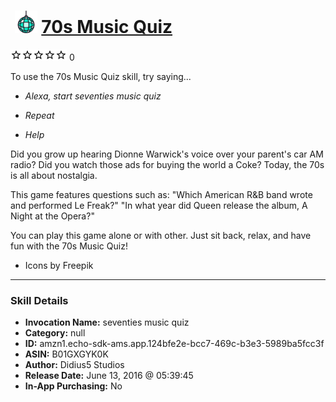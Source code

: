 # &nbsp;<img src="skill_icon" alt="70s Music Quiz icon" width="36"> [70s Music Quiz](http://alexa.amazon.com/#skills/amzn1.echo-sdk-ams.app.124bfe2e-bcc7-469c-b3e3-5989ba5fcc3f)
![0 stars](../../images/ic_star_border_black_18dp_1x.png)![0 stars](../../images/ic_star_border_black_18dp_1x.png)![0 stars](../../images/ic_star_border_black_18dp_1x.png)![0 stars](../../images/ic_star_border_black_18dp_1x.png)![0 stars](../../images/ic_star_border_black_18dp_1x.png) 0

To use the 70s Music Quiz skill, try saying...

* *Alexa, start seventies music quiz*

* *Repeat*

* *Help*

Did you grow up hearing Dionne Warwick's voice over your parent's car AM radio? Did you watch those ads for buying the world a Coke? 
Today, the 70s is all about nostalgia.

This game features questions such as:
"Which American R&B band wrote and performed Le Freak?"
"In what year did Queen release the album, A Night at the Opera?"

You can play this game alone or with other. Just sit back, relax, and have fun with the 70s Music Quiz!
* Icons by Freepik

***

### Skill Details

* **Invocation Name:** seventies music quiz
* **Category:** null
* **ID:** amzn1.echo-sdk-ams.app.124bfe2e-bcc7-469c-b3e3-5989ba5fcc3f
* **ASIN:** B01GXGYK0K
* **Author:** Didius5 Studios
* **Release Date:** June 13, 2016 @ 05:39:45
* **In-App Purchasing:** No
